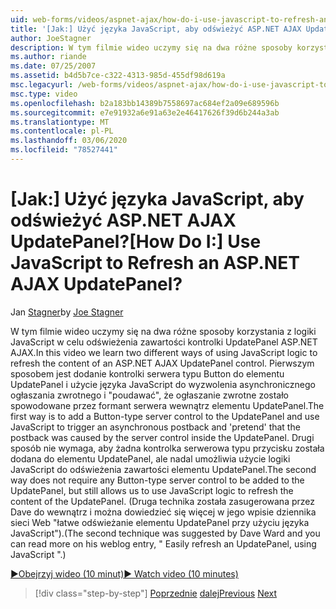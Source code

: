 ```yaml
---
uid: web-forms/videos/aspnet-ajax/how-do-i-use-javascript-to-refresh-an-aspnet-ajax-updatepanel
title: '[Jak:] Użyć języka JavaScript, aby odświeżyć ASP.NET AJAX UpdatePanel? | Microsoft Docs'
author: JoeStagner
description: W tym filmie wideo uczymy się na dwa różne sposoby korzystania z logiki JavaScript w celu odświeżenia zawartości kontrolki UpdatePanel ASP.NET AJAX. Pierwszym sposobem jest dodanie elementu...
ms.author: riande
ms.date: 07/25/2007
ms.assetid: b4d5b7ce-c322-4313-985d-455df98d619a
msc.legacyurl: /web-forms/videos/aspnet-ajax/how-do-i-use-javascript-to-refresh-an-aspnet-ajax-updatepanel
msc.type: video
ms.openlocfilehash: b2a183bb14389b7558697ac684ef2a09e689596b
ms.sourcegitcommit: e7e91932a6e91a63e2e46417626f39d6b244a3ab
ms.translationtype: MT
ms.contentlocale: pl-PL
ms.lasthandoff: 03/06/2020
ms.locfileid: "78527441"
---
```

# <a name="how-do-i-use-javascript-to-refresh-an-aspnet-ajax-updatepanel"></a><span data-ttu-id="1b2de-105">[Jak:] Użyć języka JavaScript, aby odświeżyć ASP.NET AJAX UpdatePanel?</span><span class="sxs-lookup"><span data-stu-id="1b2de-105">[How Do I:] Use JavaScript to Refresh an ASP.NET AJAX UpdatePanel?</span></span>

<span data-ttu-id="1b2de-106">Jan [Stagner](https://github.com/JoeStagner)</span><span class="sxs-lookup"><span data-stu-id="1b2de-106">by [Joe Stagner](https://github.com/JoeStagner)</span></span>

<span data-ttu-id="1b2de-107">W tym filmie wideo uczymy się na dwa różne sposoby korzystania z logiki JavaScript w celu odświeżenia zawartości kontrolki UpdatePanel ASP.NET AJAX.</span><span class="sxs-lookup"><span data-stu-id="1b2de-107">In this video we learn two different ways of using JavaScript logic to refresh the content of an ASP.NET AJAX UpdatePanel control.</span></span> <span data-ttu-id="1b2de-108">Pierwszym sposobem jest dodanie kontrolki serwera typu Button do elementu UpdatePanel i użycie języka JavaScript do wyzwolenia asynchronicznego ogłaszania zwrotnego i "poudawać", że ogłaszanie zwrotne zostało spowodowane przez formant serwera wewnątrz elementu UpdatePanel.</span><span class="sxs-lookup"><span data-stu-id="1b2de-108">The first way is to add a Button-type server control to the UpdatePanel and use JavaScript to trigger an asynchronous postback and 'pretend' that the postback was caused by the server control inside the UpdatePanel.</span></span> <span data-ttu-id="1b2de-109">Drugi sposób nie wymaga, aby żadna kontrolka serwerowa typu przycisku została dodana do elementu UpdatePanel, ale nadal umożliwia użycie logiki JavaScript do odświeżenia zawartości elementu UpdatePanel.</span><span class="sxs-lookup"><span data-stu-id="1b2de-109">The second way does not require any Button-type server control to be added to the UpdatePanel, but still allows us to use JavaScript logic to refresh the content of the UpdatePanel.</span></span> <span data-ttu-id="1b2de-110">(Druga technika została zasugerowana przez Dave do wewnątrz i można dowiedzieć się więcej w jego wpisie dziennika sieci Web "łatwe odświeżanie elementu UpdatePanel przy użyciu języka JavaScript").</span><span class="sxs-lookup"><span data-stu-id="1b2de-110">(The second technique was suggested by Dave Ward and you can read more on his weblog entry, " Easily refresh an UpdatePanel, using JavaScript ".)</span></span>

[<span data-ttu-id="1b2de-111">&#9654;Obejrzyj wideo (10 minut)</span><span class="sxs-lookup"><span data-stu-id="1b2de-111">&#9654; Watch video (10 minutes)</span></span>](https://channel9.msdn.com/Blogs/ASP-NET-Site-Videos/how-do-i-use-javascript-to-refresh-an-aspnet-ajax-updatepanel)

> [!div class="step-by-step"]
> <span data-ttu-id="1b2de-112">[Poprzednie](how-do-i-build-a-custom-aspnet-ajax-server-control.md)
> [dalej](how-do-i-determine-whether-an-asynchronous-postback-has-occurred.md)</span><span class="sxs-lookup"><span data-stu-id="1b2de-112">[Previous](how-do-i-build-a-custom-aspnet-ajax-server-control.md)
[Next](how-do-i-determine-whether-an-asynchronous-postback-has-occurred.md)</span></span>
